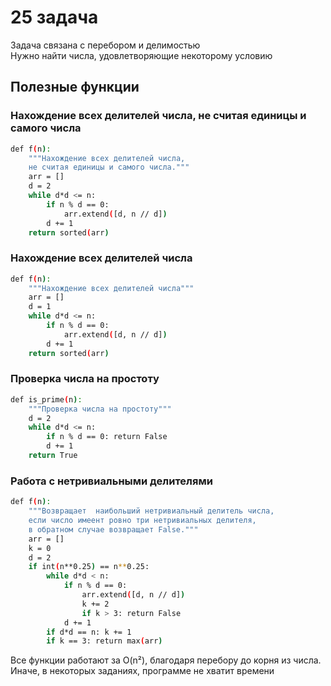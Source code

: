 # 25 задача
Задача связана с перебором и делимостью<br>
Нужно найти числа, удовлетворяющие некоторому условию

## Полезные функции

### Нахождение всех делителей числа, не считая единицы и самого числа
```bash
def f(n):
    """Нахождение всех делителей числа,
    не считая единицы и самого числа."""
    arr = []
    d = 2
    while d*d <= n:
        if n % d == 0:
            arr.extend([d, n // d])
        d += 1
    return sorted(arr)
```

### Нахождение всех делителей числа
```bash
def f(n):
    """Нахождение всех делителей числа"""
    arr = []
    d = 1
    while d*d <= n:
        if n % d == 0:
            arr.extend([d, n // d])
        d += 1
    return sorted(arr)
```

### Проверка числа на простоту
```bash
def is_prime(n):
    """Проверка числа на простоту"""
    d = 2
    while d*d <= n:
        if n % d == 0: return False
        d += 1
    return True
```

### Работа с нетривиальными делителями
```bash
def f(n):
    """Возвращает  наибольший нетривиальный делитель числа,
    если число имеент ровно три нетривиальных делителя,
    в обратном случае возвращает False."""
    arr = []
    k = 0
    d = 2
    if int(n**0.25) == n**0.25:
        while d*d < n:
            if n % d == 0:
                arr.extend([d, n // d])
                k += 2
                if k > 3: return False
            d += 1
        if d*d == n: k += 1
        if k == 3: return max(arr)
```

Все функции работают за O(n²), благодаря перебору до корня из числа. Иначе, в некоторых заданиях, программе не хватит времени